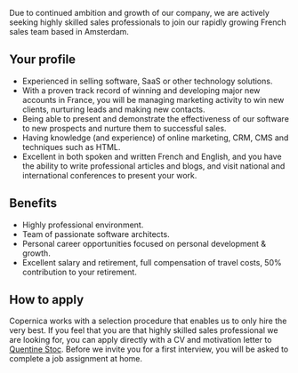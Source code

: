 Due to continued ambition and growth of our company, we are actively
seeking highly skilled sales professionals to join our rapidly growing
French sales team based in Amsterdam.

Your profile
------------

-   Experienced in selling software, SaaS or other technology solutions.
-   With a proven track record of winning and developing major new
    accounts in France, you will be managing marketing activity to win
    new clients, nurturing leads and making new contacts.
-   Being able to present and demonstrate the effectiveness of our
    software to new prospects and nurture them to successful sales.
-   Having knowledge (and experience) of online marketing, CRM, CMS and
    techniques such as HTML.
-   Excellent in both spoken and written French and English, and you
    have the ability to write professional articles and blogs, and visit
    national and international conferences to present your work.

Benefits
--------

-   Highly professional environment.
-   Team of passionate software architects.
-   Personal career opportunities focused on personal development &
    growth.
-   Excellent salary and retirement, full compensation of travel costs,
    50% contribution to your retirement.

How to apply
------------

Copernica works with a selection procedure that enables us to only hire
the very best. If you feel that you are that highly skilled sales
professional we are looking for, you can apply directly with a CV and
motivation letter to [Quentine
Stoc](mailto:quentine.stoc@copernica.com). Before we invite you for a
first interview, you will be asked to complete a job assignment at home.
